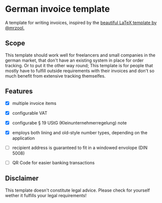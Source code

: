 # German invoice template

A template for writing invoices, inspired by the [beautiful LaTeX template by @mrzool.](https://github.com/mrzool/invoice-boilerplate/)


## Scope

This template should work well for freelancers and small companies in the german market, that don't have an existing system in place for order tracking. Or to put it the other way round; This template is for people that mostly have to fulfill outside requirements with their invoices and don't so much benefit from extensive tracking themselfes.


## Features

- [X] multiple invoice items
- [X] configurable VAT
- [X] configurabe § 19 UStG (Kleinunternehmerregelung) note
- [X] employs both lining and old-style number types, depending on the application
- [ ] recipient address is guaranteed to fit in a windowed envolope (DIN 5008)
- [ ] QR Code for easier banking transactions


## Disclaimer

This template doesn't constitute legal advice. Please check for yourself wether it fulfills your legal requirements!
